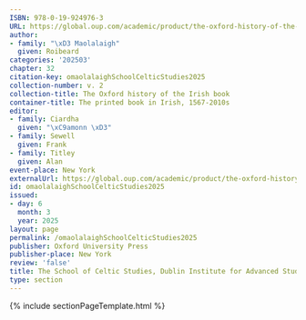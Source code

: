```yaml
---
ISBN: 978-0-19-924976-3
URL: https://global.oup.com/academic/product/the-oxford-history-of-the-irish-book-volume-ii-9780199249763?cc=ge&lang=3n#
author:
- family: "\xD3 Maolalaigh"
  given: Roibeard
categories: '202503'
chapter: 32
citation-key: omaolalaighSchoolCelticStudies2025
collection-number: v. 2
collection-title: The Oxford history of the Irish book
container-title: The printed book in Irish, 1567-2010s
editor:
- family: Ciardha
  given: "\xC9amonn \xD3"
- family: Sewell
  given: Frank
- family: Titley
  given: Alan
event-place: New York
externalUrl: https://global.oup.com/academic/product/the-oxford-history-of-the-irish-book-volume-ii-9780199249763?cc=ge&lang=3n#
id: omaolalaighSchoolCelticStudies2025
issued:
- day: 6
  month: 3
  year: 2025
layout: page
permalink: /omaolalaighSchoolCelticStudies2025
publisher: Oxford University Press
publisher-place: New York
review: 'false'
title: The School of Celtic Studies, Dublin Institute for Advanced Studies (1940-)
type: section
---
```

{% include sectionPageTemplate.html %}